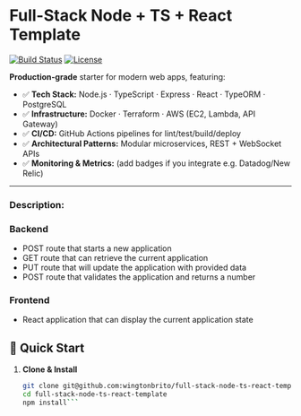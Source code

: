# Full-Stack Node + TS + React Template

[![Build Status](https://img.shields.io/github/workflow/status/wingtonbrito/full-stack-node-ts-react-template/CI)](link-to-your-ci)
[![License](https://img.shields.io/github/license/wingtonbrito/full-stack-node-ts-react-template)](LICENSE)

**Production-grade** starter for modern web apps, featuring:

- ✅ **Tech Stack:** Node.js · TypeScript · Express · React · TypeORM · PostgreSQL
- ✅ **Infrastructure:** Docker · Terraform · AWS (EC2, Lambda, API Gateway)  
- ✅ **CI/CD:** GitHub Actions pipelines for lint/test/build/deploy  
- ✅ **Architectural Patterns:** Modular microservices, REST + WebSocket APIs  
- ✅ **Monitoring & Metrics:** (add badges if you integrate e.g. Datadog/New Relic)

---

### Description:

### Backend

- POST route that starts a new application
- GET route that can retrieve the current application
- PUT route that will update the application with provided data
- POST route that validates the application and returns a number

### Frontend
- React application that can display the current application state

## 🚀 Quick Start

1. **Clone & Install**  
   ```bash
   git clone git@github.com:wingtonbrito/full-stack-node-ts-react-template.git
   cd full-stack-node-ts-react-template
   npm install```

